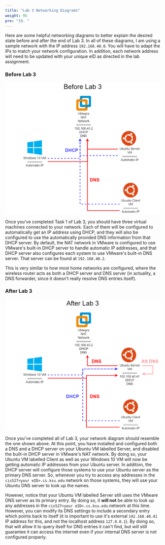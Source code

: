 ```yaml
---
title: "Lab 3 Networking Diagrams"
weight: 95
pre: "19. "
---
```


Here are some helpful networking diagrams to better explain the desired state before and after the end of Lab 3. In all of these diagrams, I am using a sample network with the IP address `192.168.40.0`. You will have to adapt the IPs to match your network configuration. In addition, each network address will need to be updated with your unique eID as directed in the lab assignment. 

### Before Lab 3

![Before Lab 3](/images/net-beforelab3.png)

Once you've completed Task 1 of Lab 3, you should have three virtual machines connected to your network. Each of them will be configured to automatically get an IP address using DHCP, and they will also be configured to use the automatically provided DNS information from that DHCP server. By default, the NAT network in VMware is configured to use VMware's built-in DHCP server to handle automatic IP addresses, and that DHCP server also configures each system to use VMware's built-in DNS server. That server can be found at `192.168.40.2`. 

This is very similar to how most home networks are configured, where the wireless router acts as both a DHCP server and DNS server (in actuality, a DNS forwarder, since it doesn't really resolve DNS entries itself). 

### After Lab 3

![After Lab 3](/images/net-afterlab3.png)

Once you've completed all of Lab 3, your network diagram should resemble the one shown above. At this point, you have installed and configured both a DNS and a DHCP server on your Ubuntu VM labelled Server, and disabled the built-in DHCP server in VMware's NAT network. By doing so, your Ubuntu VM labelled Client as well as your Windows 10 VM will now be getting automatic IP addresses from your Ubuntu server. In addition, the DHCP server will configure those systems to use your Ubuntu server as the primary DNS server. So, whenever you try to access any addresses in the `cis527<your eID>.cs.ksu.edu` network on those systems, they will use your Ubuntu DNS server to look up the names. 

However, notice that your Ubuntu VM labelled Server still uses the VMware DNS server as its primary entry. By doing so, it **will not** be able to look up any addresses in the `cis527<your eID>.cs.ksu.edu` network at this time. However, you can modify its DNS settings to include a secondary entry which points back to itself (it is important to use it's external `192.168.40.41` IP address for this, and not the localhost address `127.0.0.1`). By doing so, that will allow it to query itself for DNS entries it can't find, but will still guarantee it can access the internet even if your internal DNS server is not configured properly. 
